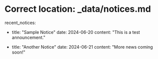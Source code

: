 # Correct location: _data/notices.md
recent_notices:
  - title: "Sample Notice"
    date: 2024-06-20
    content: "This is a test announcement."

  - title: "Another Notice"
    date: 2024-06-21
    content: "More news coming soon!"
